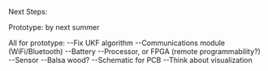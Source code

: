 Next Steps:

Prototype: by next summer

All for prototype:
--Fix UKF algorithm
--Communications module (WiFi/Bluetooth)
--Battery
--Processor, or FPGA (remote programmability?)
--Sensor
--Balsa wood?
--Schematic for PCB
--Think about visualization
